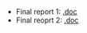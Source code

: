 - Final report 1: [.doc](https://docs.google.com/document/d/1-e-A6ii-rZ17iVRnnO0RxLJkJ6H_VPkN/edit?usp=sharing&ouid=105447254855892480924&rtpof=true&sd=true)
- Final reoprt 2: [.doc](https://docs.google.com/document/d/1k9BnPcm8HQ0ebvcx4URlkhYF8V0ZB4jo/edit?usp=sharing&ouid=105447254855892480924&rtpof=true&sd=true)